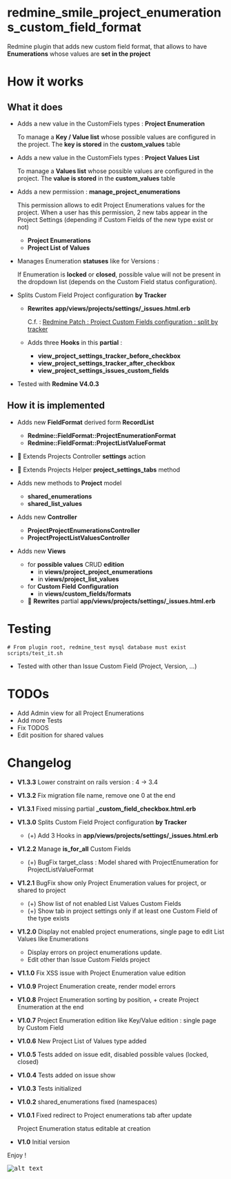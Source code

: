 redmine_smile_project_enumerations_custom_field_format
=================================================

Redmine plugin that adds new custom field format,
that allows to have **Enumerations** whose values are
**set in the project**

# How it works

## What it does

* Adds a new value in the CustomFiels types : **Project Enumeration**

  To manage a **Key / Value list** whose possible values are configured in the project.
  The **key is stored** in the **custom_values** table

* Adds a new value in the CustomFiels types : **Project Values List**

  To manage a **Values list** whose possible values are configured in the project.
  The **value is stored** in the **custom_values** table

* Adds a new permission : **manage_project_enumerations**

  This permission allows to edit Project Enumerations values for the project.
  When a user has this permission, 2 new tabs appear in the Project Settings (depending if Custom Fields of the new type exist or not)
  - **Project Enumerations**
  - **Project List of Values**

* Manages Enumeration **statuses** like for Versions :

  If Enumeration is **locked** or **closed**, possible value will not be present in the dropdown list (depends on the Custom Field status configuration).

* Splits Custom Field Project configuration **by Tracker**

  * **Rewrites** **app/views/projects/settings/_issues.html.erb**

    C.f. : [Redmine Patch : Project Custom Fields configuration : split by tracker](http://www.redmine.org/issues/30739)

  * Adds three **Hooks** in this **partial** :
    * **view_project_settings_tracker_before_checkbox**
    * **view_project_settings_tracker_after_checkbox**
    * **view_project_settings_issues_custom_fields**

* Tested with **Redmine V4.0.3**

## How it is implemented

- Adds new **FieldFormat** derived form **RecordList**
  - **Redmine::FieldFormat::ProjectEnumerationFormat**
  - **Redmine::FieldFormat::ProjectListValueFormat**

- 🔑 Extends Projects Controller **settings** action

- 🔑 Extends Projects Helper **project_settings_tabs** method

- Adds new methods to **Project** model
  - **shared_enumerations**
  - **shared_list_values**

- Adds new **Controller**
  - **ProjectProjectEnumerationsController**
  - **ProjectProjectListValuesController**

- Adds new **Views**
  - for **possible values** CRUD **edition**
    - in **views/project_project_enumerations**
    - in **views/project_list_values**
  - for **Custom Field** **Configuration**
    - in **views/custom_fields/formats**
  - 🔑 **Rewrites** partial **app/views/projects/settings/_issues.html.erb**

# Testing

```console
# From plugin root, redmine_test mysql database must exist
scripts/test_it.sh
```
* Tested with other than Issue Custom Field (Project, Version, ...)

# TODOs

* Add Admin view for all Project Enumerations
* Add more Tests
* Fix TODOS
* Edit position for shared values

# Changelog

* **V1.3.3**  Lower constraint on rails version : 4 -> 3.4
* **V1.3.2**  Fix migration file name, remove one 0 at the end
* **V1.3.1**  Fixed missing partial **_custom_field_checkbox.html.erb**
* **V1.3.0**  Splits Custom Field Project configuration **by Tracker**

  * (+) Add 3 Hooks in **app/views/projects/settings/_issues.html.erb**

* **V1.2.2**  Manage **is_for_all** Custom Fields

  * (+) BugFix target_class : Model shared with ProjectEnumeration for ProjectListValueFormat

* **V1.2.1**  BugFix show only Project Enumeration values for project, or shared to project

  * (+) Show list of not enabled List Values Custom Fields
  * (+) Show tab in project settings only if at least one Custom Field of the type exists

* **V1.2.0**  Display not enabled project enumerations, single page to edit List Values like Enumerations

  * Display errors on project enumerations update.
  * Edit other than Issue Custom Fields project

* **V1.1.0**  Fix XSS issue with Project Enumeration value edition
* **V1.0.9**  Project Enumeration create, render model errors
* **V1.0.8**  Project Enumeration sorting by position, + create Project Enumeration at the end
* **V1.0.7**  Project Enumeration edition like Key/Value edition : single page by Custom Field
* **V1.0.6**  New Project List of Values type added
* **V1.0.5**  Tests added on issue edit, disabled possible values (locked, closed)
* **V1.0.4**  Tests added on issue show
* **V1.0.3**  Tests initialized
* **V1.0.2**  shared_enumerations fixed (namespaces)
* **V1.0.1**  Fixed redirect to Project enumerations tab after update

  Project Enumeration status editable at creation

* **V1.0**  Initial version


Enjoy !

<kbd>![alt text](https://compteur-visites.ennder.fr/sites/36/token/githubpe/image "Logo") <!-- .element height="10%" width="10%" --></kbd>
